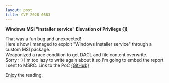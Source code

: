 ```yaml
---
layout: post
title: CVE-2020-0683
---
```

__Windows MSI "Installer service" Elevation of Privilege [(1)](https://docs.microsoft.com/en-us/windows/win32/msi/windows-installer-portal)__   
  
That was a fun bug and unexpected!  
Here's how I managed to exploit "Windows Installer service" through a custom MSI package.  
Weaponized a race condition to get DACL and file content overwrite.  
Sorry :-) I'm too lazy to write again about it so I'm going to embed the report I sent to MSRC.
Link to the PoC [(GitHub)](https://docs.microsoft.com/en-us/windows/win32/msi/windows-installer-portal) 

Enjoy the reading.  

<object data="/Assets/MSI_EoP_New.pdf" type="application/pdf" height="800px" width="100%" >
    <embed src="/Assets/MSI_EoP_New.pdf" type="application/pdf" height="800px" width="100%" />
</object>
    

